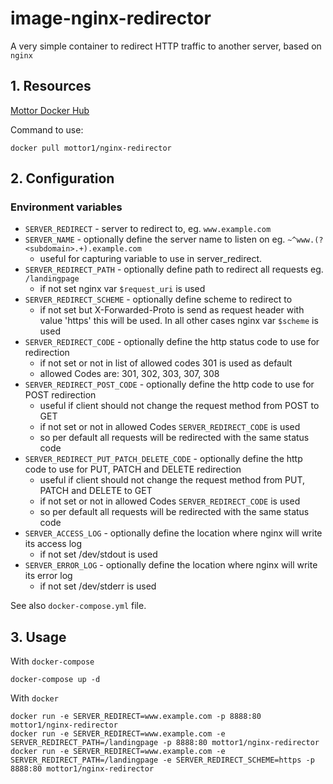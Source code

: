 # image-nginx-redirector

A very simple container to redirect HTTP traffic to another server, based on `nginx`

## 1. Resources

[Mottor Docker Hub](https://hub.docker.com/r/mottor1/nginx-redirector)

Command to use:

    docker pull mottor1/nginx-redirector

## 2. Configuration

### Environment variables

- `SERVER_REDIRECT` - server to redirect to, eg. `www.example.com`
- `SERVER_NAME` - optionally define the server name to listen on eg. `~^www.(?<subdomain>.+).example.com`
   - useful for capturing variable to use in server_redirect. 
- `SERVER_REDIRECT_PATH` - optionally define path to redirect all requests eg. `/landingpage`
   - if not set nginx var `$request_uri` is used
- `SERVER_REDIRECT_SCHEME` - optionally define scheme to redirect to 
   - if not set but X-Forwarded-Proto is send as request header with value 'https' this will be used. 
     In all other cases nginx var `$scheme` is used
- `SERVER_REDIRECT_CODE` - optionally define the http status code to use for redirection
   - if not set or not in list of allowed codes 301 is used as default
   - allowed Codes are: 301, 302, 303, 307, 308
 - `SERVER_REDIRECT_POST_CODE` - optionally define the http code to use for POST redirection
    - useful if client should not change the request method from POST to GET
    - if not set or not in allowed Codes `SERVER_REDIRECT_CODE` is used
    - so per default all requests will be redirected with the same status code
 - `SERVER_REDIRECT_PUT_PATCH_DELETE_CODE` - optionally define the http code to use for PUT, PATCH and DELETE redirection
    - useful if client should not change the request method from PUT, PATCH and DELETE to GET
    - if not set or not in allowed Codes `SERVER_REDIRECT_CODE` is used
    - so per default all requests will be redirected with the same status code
- `SERVER_ACCESS_LOG` - optionally define the location where nginx will write its access log
   - if not set /dev/stdout is used
- `SERVER_ERROR_LOG` - optionally define the location where nginx will write its error log
   - if not set /dev/stderr is used

See also `docker-compose.yml` file.

## 3. Usage

With `docker-compose`

    docker-compose up -d
    
With `docker`    

    docker run -e SERVER_REDIRECT=www.example.com -p 8888:80 mottor1/nginx-redirector
    docker run -e SERVER_REDIRECT=www.example.com -e SERVER_REDIRECT_PATH=/landingpage -p 8888:80 mottor1/nginx-redirector
    docker run -e SERVER_REDIRECT=www.example.com -e SERVER_REDIRECT_PATH=/landingpage -e SERVER_REDIRECT_SCHEME=https -p 8888:80 mottor1/nginx-redirector
